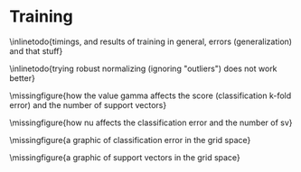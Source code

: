# Training #

\inlinetodo{timings, and results of training in general, errors (generalization) and that stuff}

\inlinetodo{trying robust normalizing (ignoring "outliers") does not work better}

\missingfigure{how the value gamma affects the score (classification k-fold error) and the
number of support vectors}

\missingfigure{how nu affects the classification error and the number of sv}

\missingfigure{a graphic of classification error in the grid space}

\missingfigure{a graphic of support vectors in the grid space}

<!-- vim:set filetype=markdown.pandoc : -->
